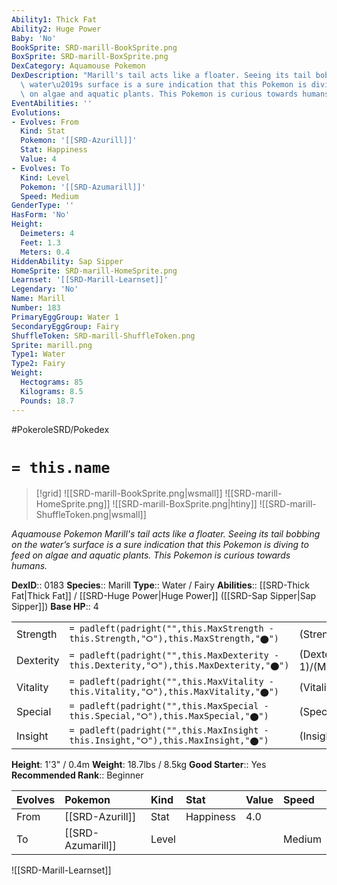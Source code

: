 ```yaml
---
Ability1: Thick Fat
Ability2: Huge Power
Baby: 'No'
BookSprite: SRD-marill-BookSprite.png
BoxSprite: SRD-marill-BoxSprite.png
DexCategory: Aquamouse Pokemon
DexDescription: "Marill's tail acts like a floater. Seeing its tail bobbing on the\
  \ water\u2019s surface is a sure indication that this Pokemon is diving to feed\
  \ on algae and aquatic plants. This Pokemon is curious towards humans."
EventAbilities: ''
Evolutions:
- Evolves: From
  Kind: Stat
  Pokemon: '[[SRD-Azurill]]'
  Stat: Happiness
  Value: 4
- Evolves: To
  Kind: Level
  Pokemon: '[[SRD-Azumarill]]'
  Speed: Medium
GenderType: ''
HasForm: 'No'
Height:
  Deimeters: 4
  Feet: 1.3
  Meters: 0.4
HiddenAbility: Sap Sipper
HomeSprite: SRD-marill-HomeSprite.png
Learnset: '[[SRD-Marill-Learnset]]'
Legendary: 'No'
Name: Marill
Number: 183
PrimaryEggGroup: Water 1
SecondaryEggGroup: Fairy
ShuffleToken: SRD-marill-ShuffleToken.png
Sprite: marill.png
Type1: Water
Type2: Fairy
Weight:
  Hectograms: 85
  Kilograms: 8.5
  Pounds: 18.7
---
```


#PokeroleSRD/Pokedex

# `= this.name`

> [!grid]
> ![[SRD-marill-BookSprite.png|wsmall]]
> ![[SRD-marill-HomeSprite.png]]
> ![[SRD-marill-BoxSprite.png|htiny]]
> ![[SRD-marill-ShuffleToken.png|wsmall]]


*Aquamouse Pokemon*
*Marill's tail acts like a floater. Seeing its tail bobbing on the water’s surface is a sure indication that this Pokemon is diving to feed on algae and aquatic plants. This Pokemon is curious towards humans.*

**DexID**:: 0183
**Species**:: Marill
**Type**:: Water / Fairy
**Abilities**:: [[SRD-Thick Fat|Thick Fat]] / [[SRD-Huge Power|Huge Power]] ([[SRD-Sap Sipper|Sap Sipper]])
**Base HP**:: 4

|           |                                                                                        |                                          |
| --------- | -------------------------------------------------------------------------------------- | ---------------------------------------- |
| Strength  | `= padleft(padright("",this.MaxStrength - this.Strength,"⭘"),this.MaxStrength,"⬤")`    | (Strength::1)/(MaxStrength::3)   |
| Dexterity | `= padleft(padright("",this.MaxDexterity - this.Dexterity,"⭘"),this.MaxDexterity,"⬤")` | (Dexterity:: 1)/(MaxDexterity::3) |
| Vitality  | `= padleft(padright("",this.MaxVitality - this.Vitality,"⭘"),this.MaxVitality,"⬤")`    | (Vitality::2)/(MaxVitality::4)   |
| Special   | `= padleft(padright("",this.MaxSpecial - this.Special,"⭘"),this.MaxSpecial,"⬤")`       | (Special::1)/(MaxSpecial::3)     |
| Insight   | `= padleft(padright("",this.MaxInsight - this.Insight,"⭘"),this.MaxInsight,"⬤")`       | (Insight::2)/(MaxInsight::4)     |

**Height**: 1'3" / 0.4m
**Weight**: 18.7lbs / 8.5kg
**Good Starter**:: Yes
**Recommended Rank**:: Beginner

| Evolves   | Pokemon           | Kind   | Stat      | Value   | Speed   |
|:----------|:------------------|:-------|:----------|:--------|:--------|
| From      | [[SRD-Azurill]]   | Stat   | Happiness | 4.0     |         |
| To        | [[SRD-Azumarill]] | Level  |           |         | Medium  |

![[SRD-Marill-Learnset]]